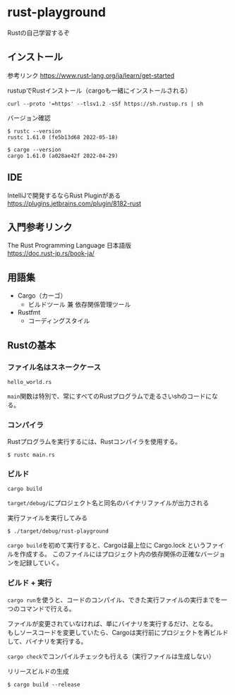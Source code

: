 # rust-playground

Rustの自己学習するぞ

## インストール

参考リンク https://www.rust-lang.org/ja/learn/get-started

rustupでRustインストール（cargoも一緒にインストールされる）
```
curl --proto '=https' --tlsv1.2 -sSf https://sh.rustup.rs | sh
```



バージョン確認

```
$ rustc --version
rustc 1.61.0 (fe5b13d68 2022-05-18)

$ cargo --version
cargo 1.61.0 (a028ae42f 2022-04-29)
```

## IDE
IntelliJで開発するならRust Pluginがある
https://plugins.jetbrains.com/plugin/8182-rust

## 入門参考リンク

The Rust Programming Language 日本語版  
https://doc.rust-jp.rs/book-ja/

## 用語集

- Cargo（カーゴ）
  - ビルドツール 兼 依存関係管理ツール
- Rustfmt
  - コーディングスタイル

## Rustの基本

### ファイル名はスネークケース

`hello_world.rs`

`main`関数は特別で、常にすべてのRustプログラムで走るさいshのコードになる。


### コンパイラ
Rustプログラムを実行するには、Rustコンパイラを使用する。

```
$ rustc main.rs
```

### ビルド

```
cargo build
```

`target/debug/`にプロジェクト名と同名のバイナリファイルが出力される

実行ファイルを実行してみる

```
$ ./target/debug/rust-playground
```

`cargo build`を初めて実行すると、Cargoは最上位に Cargo.lock というファイルを作成する。
このファイルにはプロジェクト内の依存関係の正確なバージョンを記録していく。

### ビルド + 実行

`cargo run`を使うと、コードのコンパイル、できた実行ファイルの実行までを一つのコマンドで行える。

ファイルが変更されていなければ、単にバイナリを実行するだけ、となる。  
もしソースコードを変更していたら、Cargoは実行前にプロジェクトを再ビルドして、バイナリを実行する。

`cargo check`でコンパイルチェックも行える（実行ファイルは生成しない）

リリースビルドの生成

```
$ cargo build --release
```